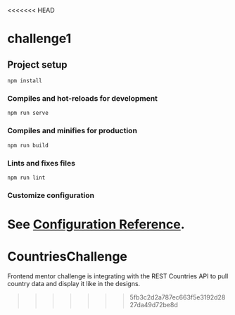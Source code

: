 <<<<<<< HEAD
# challenge1

## Project setup
```
npm install
```

### Compiles and hot-reloads for development
```
npm run serve
```

### Compiles and minifies for production
```
npm run build
```

### Lints and fixes files
```
npm run lint
```

### Customize configuration
See [Configuration Reference](https://cli.vuejs.org/config/).
=======
# CountriesChallenge
Frontend mentor challenge is integrating with the REST Countries API to pull country data and display it like in the designs.
>>>>>>> 5fb3c2d2a787ec663f5e3192d2827da49d72be8d
